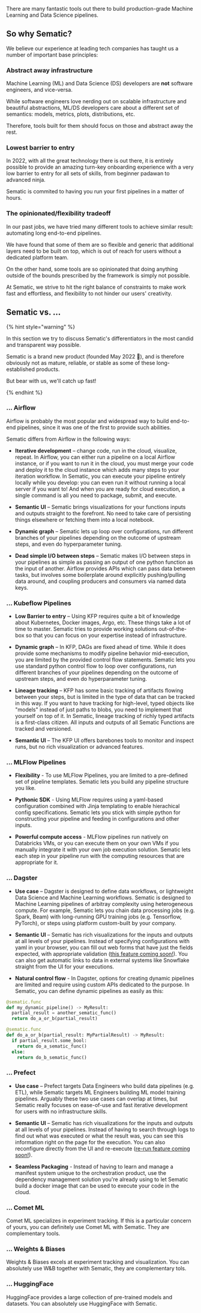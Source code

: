 There are many fantastic tools out there to build production-grade Machine
Learning and Data Science pipelines.

## So why Sematic?

We believe our experience at leading tech companies has taught us
a number of important base principles:

### Abstract away infrastructure

Machine Learning (ML) and Data Science (DS) developers are **not** software
engineers, and vice-versa.

While software engineers love nerding out on scalable infrastructure and
beautiful abstractions, ML/DS developers care about a different set of semantics:
models, metrics, plots, distributions, etc.

Therefore, tools built for them should focus on those and abstract away the
rest.

### Lowest barrier to entry

In 2022, with all the great technology there is out there, it is entirely
possible to provide an amazing turn-key onboarding experience with a very low
barrier to entry for all sets of skills, from beginner padawan to advanced
ninja.

Sematic is commited to having you run your first pipelines in a matter of
hours.

### The opinionated/flexibility tradeoff

In our past jobs, we have tried many different tools to achieve similar result:
automating long end-to-end pipelines.

We have found that some of them are so flexible and generic that additional
layers need to be built on top, which is out of reach for users without a
dedicated platform team.

On the other hand, some tools are so opinionated that doing anything outside of
the bounds prescribed by the framework is simply not possible.

At Sematic, we strive to hit the right balance of constraints to make work fast
and effortless, and flexibility to not hinder our users' creativity.

## Sematic vs. ...

{% hint style="warning" %}

In this section we try to discuss Sematic's differentiators in the most candid
and transparent way possible.

Sematic is a brand new product (founded May 2022 👶), and is therefore obviously
not as mature, reliable, or stable as some of these long-established products.

But bear with us, we'll catch up fast!

{% endhint %}

### ... Airflow

Airflow is probably the most popular and widespread way to build end-to-end
pipelines, since it was one of the first to provide such abilities.

Sematic differs from Airflow in the following ways:

* **Iterative development** – change code, run in the cloud, visualize, repeat. In Airflow, you can either run a pipeline on a local Airflow instance, or if you want to run it in the cloud, you must merge your code and deploy it to the cloud instance which adds many steps to your iteration workflow. In Sematic, you can execute your pipeline entirely locally while you develop: you can even run it without running a local server if you want to! And when you are ready for cloud execution, a single command is all you need to package, submit, and execute.

* **Semantic UI** – Sematic brings visualizations for your functions inputs and outputs straight to the forefront. No need to take care of persisting things elsewhere or fetching them into a local notebook.

* **Dynamic graph** – Sematic lets up loop over configurations, run different branches of your pipelines depending on the outcome of upstream steps, and even do hyperparameter tuning.

* **Dead simple I/O between steps** – Sematic makes I/O between steps in your pipelines as simple as passing an output of one
python function as the input of another. Airflow provides APIs which can pass data between tasks, but involves
some boilerplate around explicitly pushing/pulling data around, and coupling producers and consumers via named data keys.

### ... Kubeflow Pipelines

* **Low Barrier to entry** – Using KFP requires quite a bit of knowledge about
  Kubernetes, Docker images, Argo, etc. These things take a lot of time to
  master. Sematic tries to provide working solutions out-of-the-box so that you
  can focus on your expertise instead of infrastructure.

* **Dynamic graph** – In KFP, DAGs are fixed ahead of time. While it does provide
some mechanisms to modify pipeline behavior mid-execution, you are limited by the provided
control flow statements. Sematic lets you use standard python control flow to loop over
configurations, run different branches of your pipelines depending on the outcome of upstream
steps, and even do hyperparameter tuning.

* **Lineage tracking** – KFP has some basic tracking of artifacts flowing between your steps, but is limited in the
type of data that can be tracked in this way. If you want to have tracking for high-level, typed objects like "models"
instead of just paths to blobs, you need to implement that yourself on top of it. In Sematic, lineage tracking of richly
typed artifacts is a first-class citizen. All inputs and outputs of all Sematic Functions are tracked and versioned.

* **Semantic UI** – The KFP UI offers barebones tools to monitor and inspect runs, but no rich visualization or advanced features.

### ... MLFlow Pipelines

* **Flexibility** - To use MLFlow Pipelines, you are limited to a pre-defined set of pipeline
templates. Sematic lets you build any pipeline structure you like.

* **Pythonic SDK** - Using MLFlow requires using a yaml-based configuration combined with
Jinja templating to enable hierachical config specifications. Sematic lets you stick with
simple python for constructing your pipeline and feeding in configurations and other inputs.

* **Powerful compute access** - MLFlow pipelines run natively on Databricks VMs, or
you can execute them on your own VMs if you manually integrate it with your own job
execution solution. Sematic lets each step in your pipeline run with the computing
resources that are appropriate for it.

### ... Dagster
* **Use case** – Dagster is designed to define data workflows, or lightweight
  Data Science and Machine Learning workflows. Sematic is designed to Machine
  Learning pipelines of arbitray complexity using heterogeneous compute. For
  example, Sematic lets you chain data processing jobs (e.g. Spark, Beam) with
  long-running GPU training jobs (e.g. Tensorflow, PyTorch), or steps using
  platform custom-built by your company.

* **Semantic UI** – Sematic has rich visualizations for the inputs and outputs at all levels
of your pipelines. Instead of specifying configurations with yaml in your browser, you can
fill out web forms that have just the fields expected, with appropriate validation
([this feature coming soon!](https://trello.com/c/rjLo3cuP/21-ui-reruns)). You can also get
automatic links to data in external systems like Snowflake straight from the UI for your executions.

* **Natural control flow** - In Dagster, options for creating dynamic pipelines are
limited and require using custom APIs
dedicated to the purpose. In Sematic, you can define dynamic pipelines as easily as this:

```python
@sematic.func
def my_dynamic_pipeline() -> MyResult:
  partial_result = another_sematic_func()
  return do_a_or_b(partial_result)

@sematic.func
def do_a_or_b(partial_result: MyPartialResult) -> MyResult:
  if partial_result.some_bool:
    return do_a_sematic_func()
  else:
    return do_b_sematic_func()
```

### ... Prefect
* **Use case** – Prefect targets Data Engineers who build data pipelines (e.g.
  ETL), while Sematic targets ML Engineers building ML model training pipelines.
  Arguably these two use cases can overlap at times, but Sematic really focuses
  on ease-of-use and fast iterative development for users with no infrastructure
  skills.

* **Semantic UI** – Sematic has rich visualizations for the inputs and outputs at all levels
of your pipelines. Instead of having to search through logs to find out what was executed or
what the result was, you can see this information right on the page for the execution. You
can also reconfigure directly from the UI and re-execute
([re-run feature coming soon!](https://trello.com/c/rjLo3cuP/21-ui-reruns)).

* **Seamless Packaging** - Instead of having to learn and manage a manifest system unique to
the orchestration product, use the dependency management solution you're already using to let
Sematic build a docker image that can be used to execute your code in the cloud.

### ... Comet ML

Comet ML specializes in experiment tracking. If this is a particular concern of
yours, you can definitely use Comet ML with Sematic. They are complementary
tools.

### ... Weights & Biases

Weights & Biases excels at experiment tracking and visualization. You can
absolutely use W&B together with Sematic, they are complementary tols.

### ... HuggingFace

HuggingFace provides a large collection of pre-trained models and datasets. You
can absolutely use HuggingFace with Sematic.
